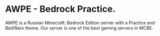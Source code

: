 # AWPE - Bedrock Practice.
AWPE is a Russian Minecraft: Bedrock Edition server with a Practice and BedWars theme. 
Our server is one of the best gaming servers in MCBE.

